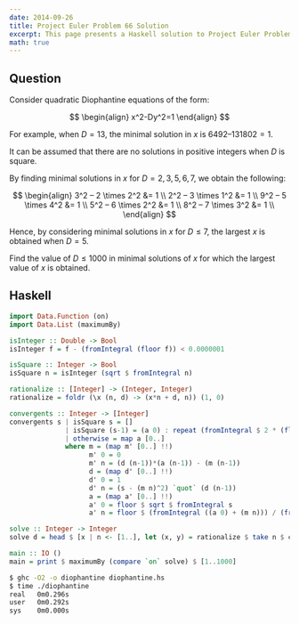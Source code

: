 ```yaml
---
date: 2014-09-26
title: Project Euler Problem 66 Solution
excerpt: This page presents a Haskell solution to Project Euler Problem 66.
math: true
---
```



## Question

Consider quadratic Diophantine equations of the form:

$$
\begin{align}
x^2-Dy^2=1
\end{align}
$$

For example, when $D=13$, the minimal solution in $x$ is
$6492 – 131802 = 1$.

It can be assumed that there are no solutions in positive integers when
$D$ is square.

By finding minimal solutions in $x$ for $D = {2, 3, 5, 6, 7}$, we obtain
the following:

$$
\begin{align}
3^2 – 2 \times 2^2 &= 1 \\
2^2 – 3 \times 1^2 &= 1 \\
9^2 – 5 \times 4^2 &= 1 \\
5^2 – 6 \times 2^2 &= 1 \\
8^2 – 7 \times 3^2 &= 1 \\
\end{align}
$$

Hence, by considering minimal solutions in $x$ for $D \leq 7$, the
largest $x$ is obtained when $D=5$.

Find the value of $D \leq 1000$ in minimal solutions of $x$ for which
the largest value of $x$ is obtained.







## Haskell

```haskell
import Data.Function (on)
import Data.List (maximumBy)

isInteger :: Double -> Bool
isInteger f = f - (fromIntegral (floor f)) < 0.0000001

isSquare :: Integer -> Bool
isSquare n = isInteger (sqrt $ fromIntegral n)

rationalize :: [Integer] -> (Integer, Integer)
rationalize = foldr (\x (n, d) -> (x*n + d, n)) (1, 0)

convergents :: Integer -> [Integer]
convergents s | isSquare s = []
              | isSquare (s-1) = (a 0) : repeat (fromIntegral $ 2 * (floor $ sqrt $ fromIntegral (s-1)))
              | otherwise = map a [0..]
              where m = (map m' [0..] !!)
                    m' 0 = 0
                    m' n = (d (n-1))*(a (n-1)) - (m (n-1))
                    d = (map d' [0..] !!)
                    d' 0 = 1
                    d' n = (s - (m n)^2) `quot` (d (n-1))
                    a = (map a' [0..] !!)
                    a' 0 = floor $ sqrt $ fromIntegral s
                    a' n = floor $ (fromIntegral ((a 0) + (m n))) / (fromIntegral (d n))

solve :: Integer -> Integer
solve d = head $ [x | n <- [1..], let (x, y) = rationalize $ take n $ convergents d, x^2 - d*y^2 == 1]

main :: IO ()
main = print $ maximumBy (compare `on` solve) $ [1..1000]
```


```bash
$ ghc -O2 -o diophantine diophantine.hs
$ time ./diophantine
real   0m0.296s
user   0m0.292s
sys    0m0.000s
```


